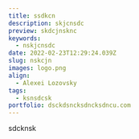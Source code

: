 ```yaml
---
title: ssdkcn
description: skjcnsdc
preview: skdcjnsknc
keywords:
  - nskjcnsdc
date: 2022-02-23T12:29:24.039Z
slug: nskcjn
images: logo.png
align:
  - Alexei Lozovsky
tags:
  - ksnsdcsk
portfolio: dsckdsncksdncksdncu.com
---
```

sdcknsk